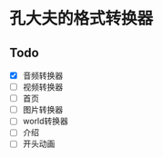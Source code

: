 # 孔大夫的格式转换器

## Todo

- [x]  音频转换器
- [ ]  视频转换器
- [ ]  首页
- [ ]  图片转换器
- [ ]  world转换器
- [ ]  介绍
- [ ]  开头动画